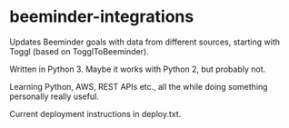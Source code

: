 # beeminder-integrations

Updates Beeminder goals with data from different sources, starting with Toggl (based on TogglToBeeminder).

Written in Python 3. Maybe it works with Python 2, but probably not.

Learning Python, AWS, REST APIs etc., all the while doing something personally really useful.

Current deployment instructions in deploy.txt.
